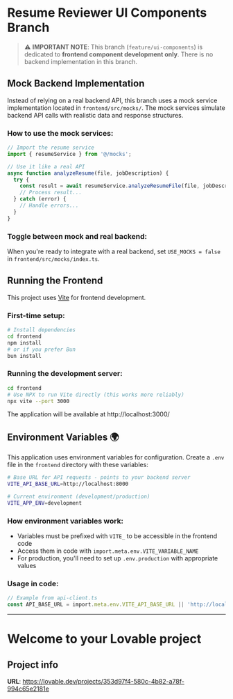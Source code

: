 # Resume Reviewer UI Components Branch

> ⚠️ **IMPORTANT NOTE**: This branch (`feature/ui-components`) is dedicated to **frontend component development only**. There is no backend implementation in this branch.

## Mock Backend Implementation

Instead of relying on a real backend API, this branch uses a mock service implementation located in `frontend/src/mocks/`. The mock services simulate backend API calls with realistic data and response structures.

### How to use the mock services:

```typescript
// Import the resume service
import { resumeService } from '@/mocks';

// Use it like a real API
async function analyzeResume(file, jobDescription) {
  try {
    const result = await resumeService.analyzeResumeFile(file, jobDescription);
    // Process result...
  } catch (error) {
    // Handle errors...
  }
}
```

### Toggle between mock and real backend:

When you're ready to integrate with a real backend, set `USE_MOCKS = false` in `frontend/src/mocks/index.ts`.

## Running the Frontend

This project uses [Vite](https://vitejs.dev/) for frontend development.

### First-time setup:

```bash
# Install dependencies
cd frontend
npm install
# or if you prefer Bun
bun install
```

### Running the development server:

```bash
cd frontend
# Use NPX to run Vite directly (this works more reliably)
npx vite --port 3000
```

The application will be available at http://localhost:3000/

## Environment Variables 🌍

This application uses environment variables for configuration. Create a `.env` file in the `frontend` directory with these variables:

```bash
# Base URL for API requests - points to your backend server
VITE_API_BASE_URL=http://localhost:8000

# Current environment (development/production)
VITE_APP_ENV=development
```

### How environment variables work:

- Variables must be prefixed with `VITE_` to be accessible in the frontend code
- Access them in code with `import.meta.env.VITE_VARIABLE_NAME`
- For production, you'll need to set up `.env.production` with appropriate values 

### Usage in code:

```typescript
// Example from api-client.ts
const API_BASE_URL = import.meta.env.VITE_API_BASE_URL || 'http://localhost:8000';
```

---

# Welcome to your Lovable project

## Project info

**URL**: https://lovable.dev/projects/353d97f4-580c-4b82-a78f-994c65e2181e
